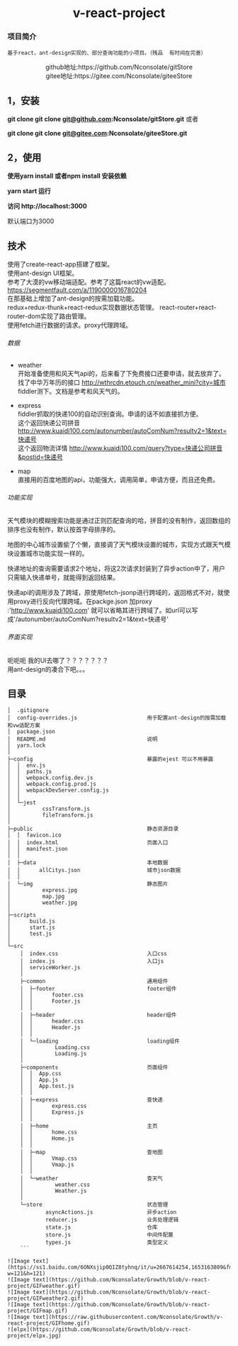 ﻿# <center>v-react-project</center>

### 项目简介
```  
基于react，ant-design实现的、部分查询功能的小项目。（残品  有时间在完善）

```  
<center> github地址:https://github.com/Nconsolate/gitStore </center>
<center> gitee地址:https://gitee.com/Nconsolate/giteeStore </center>


## 1，安装
 
 **git clone  git clone git@github.com:Nconsolate/gitStore.git**   或者
 
  **git clone  git clone git@gitee.com:Nconsolate/giteeStore.git**

## 2，使用

**使用yarn install 或者npm install 安装依赖**

**yarn start 运行**

**访问 http://localhost:3000**

默认端口为3000

## 技术

使用了create-react-app搭建了框架。  
使用ant-design UI框架。         
参考了大漠的vw移动端适配。参考了这篇react的vw适配。https://segmentfault.com/a/1190000016780204      
在那基础上增加了ant-design的按需加载功能。  
redux+redux-thunk+react-redux实现数据状态管理。 
react-router+react-router-dom实现了路由管理。   
使用fetch进行数据的请求。proxy代理跨域。

###### 数据
    
* weather         
开始准备使用和风天气api的，后来看了下免费接口还要申请，就去放弃了。找了中华万年历的接口
http://wthrcdn.etouch.cn/weather_mini?city=城市  fiddler测下。文档是参考和风天气的。     

* express     
fiddler抓取的快递100的自动识别查询。申请的话不如直接抓方便。    
这个返回快递公司拼音 http://www.kuaidi100.com/autonumber/autoComNum?resultv2=1&text=快递号      
这个返回物流详情  http://www.kuaidi100.com/query?type=快递公司拼音&postid=快递号
 
* map     
直接用的百度地图的api，功能强大，调用简单，申请方便，而且还免费。     

###### 功能实现

天气模块的模糊搜索功能是通过正则匹配查询的哈，拼音的没有制作，返回数组的排序也没有制作，默认按首字母排序的。

地图的中心城市设置偷了个懒，直接调了天气模块设置的城市，实现方式跟天气模块设置城市功能实现一样的。

快递地址的查询需要请求2个地址，将这2次请求封装到了异步action中了，用户只需输入快递单号，就能得到返回结果。 

快递api的调用涉及了跨域，原使用fetch-jsonp进行跨域的，返回格式不对，就使用proxy进行反向代理跨域。在packge.json
加proxy :'http://www.kuaidi100.com' 就可以省略其进行跨域了。如url可以写成'/autonumber/autoComNum?resultv2=1&text=快递号'


###### 界面实现  
呃呃呃    我的UI去哪了？？？？？？？        
用ant-design的凑合下吧。。。





## 目录
```
│  .gitignore
│  config-overrides.js                      用于配置ant-design的按需加载和vw适配方案
│  package.json
│  README.md                                说明
│  yarn.lock
│  
├─config                                    暴露的ejest 可以不用暴露 
│  │  env.js
│  │  paths.js
│  │  webpack.config.dev.js
│  │  webpack.config.prod.js
│  │  webpackDevServer.config.js
│  │  
│  └─jest
│          cssTransform.js
│          fileTransform.js
│          
├─public                                    静态资源目录
│  │  favicon.ico
│  │  index.html                            页面入口
│  │  manifest.json
│  │  
│  ├─data                                   本地数据
│  │      allCitys.json                     城市json数据
│  │      
│  └─img                                    静态图片
│          express.jpg                      
│          map.jpg                          
│          weather.jpg
│          
├─scripts
│      build.js
│      start.js
│      test.js
│      
└─src
    │  index.css                            入口css
    │  index.js                             入口js
    │  serviceWorker.js
    │  
    ├─common                                通用组件
    │  ├─footer                             footer组件
    │  │      footer.css                    
    │  │      Footer.js
    │  │      
    │  ├─header                             header组件
    │  │      header.css
    │  │      Header.js
    │  │      
    │  └─loading                            loading组件
    │          Loading.css
    │          Loading.js
    │          
    ├─components                            页面组件
    │  │  App.css
    │  │  App.js                            
    │  │  App.test.js
    │  │  
    │  ├─express                            查快递
    │  │      express.css
    │  │      Express.js
    │  │      
    │  ├─home                               主页
    │  │      home.css
    │  │      Home.js
    │  │      
    │  ├─map                                查地图
    │  │      Vmap.css
    │  │      Vmap.js
    │  │      
    │  └─weather                            查天气
    │          weather.css
    │          Weather.js
    │          
    └─store                                 状态管理
            asyncActions.js                 异步action
            reducer.js                      业务处理逻辑
            state.js                        仓库
            store.js                        中间件配置
            types.js                        类型定义
    ```

![Image text](https://ss1.baidu.com/6ONXsjip0QIZ8tyhnq/it/u=2667614254,1653163809&fm=179&app=42&f=JPEG?w=121&h=121)  
![Image text](https://github.com/Nconsolate/Growth/blob/v-react-project/GIFweather.gif)  
![Image text](https://github.com/Nconsolate/Growth/blob/v-react-project/GIFweather2.gif)  
![Image text](https://github.com/Nconsolate/Growth/blob/v-react-project/GIFmap.gif)  
![Image text](https://raw.githubusercontent.com/Nconsolate/Growth/v-react-project/GIFhome.gif)  
![elpx](https://github.com/Nconsolate/Growth/blob/v-react-project/elpx.jpg)
